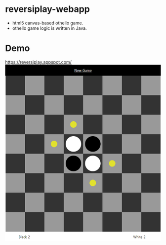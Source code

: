 # reversiplay-webapp

- html5 canvas-based othello game.
- othello game logic is written in Java.

# Demo

https://reversiplay.appspot.com/
![demo image](https://github.com/magicsih/reversiplay-webapp/blob/master/screenshot.png)

